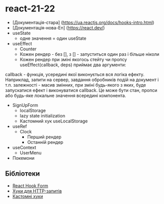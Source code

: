 # react-21-22

- [Документація-стара] (https://ua.reactjs.org/docs/hooks-intro.html)
- [Документація-нова-En] (https://react.dev/)
- useState
  - одне значення = один useState
- useEffect
  - Counter
  - Кожен рендер - без [], з [] - запуститься один раз і більше ніколи
  - Кожен рендер при зміні якогось стейту чи пропсу
    useEffect(callback, deps) приймає два аргументи:

callback - функція, усередині якої виконується вся логіка ефекту. Наприклад, запити на сервер, завдання обробників подій на документ і т.п.
залежності - масив змінних, при зміні будь-якого з яких, буде запускатися ефект і виконуватися callback. Це може бути стан, пропси або будь-яке локальне значення всередині компонента.

- SignUpForm
  - localStorage
  - lazy state initialization
  - Кастомний хук useLocalStorage
- useRef
  - Clock
    - Перший рендер
    - Останній рендер
- useContext
  - UserMenu
- Покемони

## Бібліотеки

- [React Hook Form](https://react-hook-form.com/)
- [Хуки для HTTP-запитів](https://github.com/tannerlinsley/react-query)
- [Кастомні хуки](https://github.com/streamich/react-use)
